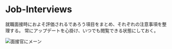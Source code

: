 # Job-Interviews
就職面接時におよそ評価されるであろう項目をまとめ、それぞれの注意事項を整理する。
常にアップデートを心掛け、いつでも閲覧できる状態にしておく。

![面接官にメーン](https://user-images.githubusercontent.com/95448353/153109749-d0cf5927-1cf4-41cc-98e6-3e2a39fbcb10.jpg)
